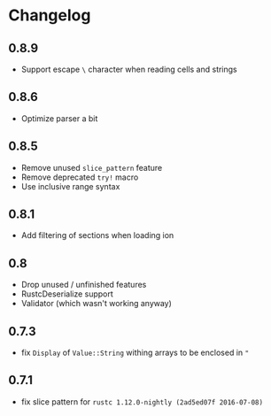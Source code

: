# Changelog

## 0.8.9
- Support escape `\` character when reading cells and strings

## 0.8.6
- Optimize parser a bit

## 0.8.5
- Remove unused `slice_pattern` feature
- Remove deprecated `try!` macro
- Use inclusive range syntax

## 0.8.1
- Add filtering of sections when loading ion

## 0.8
- Drop unused / unfinished features
- RustcDeserialize support
- Validator (which wasn't working anyway)

## 0.7.3
- fix `Display` of `Value::String` withing arrays to be enclosed in `"`

## 0.7.1
- fix slice pattern for `rustc 1.12.0-nightly (2ad5ed07f 2016-07-08)`

